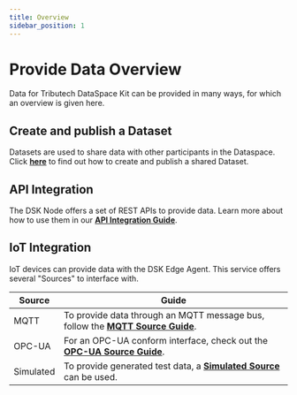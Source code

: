 ```yaml
---
title: Overview
sidebar_position: 1
---
```


# Provide Data Overview
Data for Tributech DataSpace Kit can be provided in many ways, for which an overview is given here.

## Create and publish a Dataset
Datasets are used to share data with other participants in the Dataspace. Click [**here**](create_datasets.md) to find out how to create and publish a shared Dataset.

## API Integration
The DSK Node offers a set of REST APIs to provide data. Learn more about how to use them in our [**API Integration Guide**](rest.md).

## IoT Integration
IoT devices can provide data with the DSK Edge Agent. This service offers several "Sources" to interface with.

| Source    | Guide                                                                                          |
| --------- | ---------------------------------------------------------------------------------------------  |
| MQTT      | To provide data through an MQTT message bus, follow the [**MQTT Source Guide**](iot/mqtt.md).  |
| OPC-UA    | For an OPC-UA conform interface, check out the [**OPC-UA Source Guide**](iot/opc-ua.md).       |
| Simulated | To provide generated test data, a [**Simulated Source**](iot/simulated.md) can be used.        |